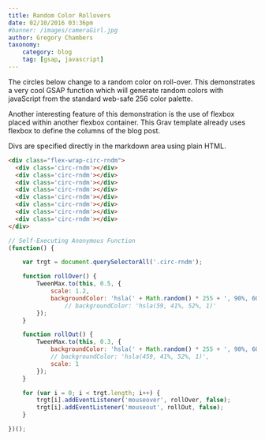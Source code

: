 ```yaml
---
title: Random Color Rollovers
date: 02/10/2016 03:36pm
#banner: /images/cameraGirl.jpg
author: Gregory Chambers
taxonomy:
    category: blog
    tag: [gsap, javascript]
---
```


The circles below change to a random color on roll-over. This demonstrates a very cool  GSAP function which will generate random colors with javaScript from the standard web-safe 256 color palette.

Another interesting feature of this demonstration is the use of flexbox placed within another flexbox container. This Grav template already uses flexbox to define the columns of the blog post.

<div class="flex-wrap-circ-rndm">
  <div class='circ-rndm'></div>
  <div class='circ-rndm'></div>
  <div class='circ-rndm'></div>
  <div class='circ-rndm'></div>
  <div class='circ-rndm'></div>
  <div class='circ-rndm'></div>
  <div class='circ-rndm'></div>
  <div class='circ-rndm'></div>
</div>

Divs are specified directly in the markdown area using plain HTML.

``` html
<div class="flex-wrap-circ-rndm">
  <div class='circ-rndm'></div>
  <div class='circ-rndm'></div>
  <div class='circ-rndm'></div>
  <div class='circ-rndm'></div>
  <div class='circ-rndm'></div>
  <div class='circ-rndm'></div>
  <div class='circ-rndm'></div>
  <div class='circ-rndm'></div>
</div>
```

``` js
// Self-Executing Anonymous Function
(function() {

    var trgt = document.querySelectorAll('.circ-rndm');

    function rollOver() {
        TweenMax.to(this, 0.5, {
            scale: 1.2,
            backgroundColor: 'hsla(' + Math.random() * 255 + ', 90%, 60%, 1)'
                // backgroundColor: 'hsla(59, 41%, 52%, 1)'
        });
    }

    function rollOut() {
        TweenMax.to(this, 0.3, {
            backgroundColor: 'hsla(' + Math.random() * 255 + ', 90%, 60%, 1)',
            // backgroundColor: 'hsla(459, 41%, 52%, 1)',
            scale: 1
        });
    }

    for (var i = 0; i < trgt.length; i++) {
        trgt[i].addEventListener('mouseover', rollOver, false);
        trgt[i].addEventListener('mouseout', rollOut, false);
    }

})();
```

